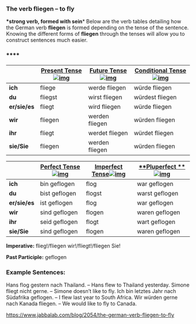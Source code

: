 ### The verb fliegen – to fly

**\*strong verb, formed with sein***
Below are the verb tables detailing how the German verb **fliegen** is formed depending on the tense of the sentence. Knowing the different forms of **fliegen** through the tenses will allow you to construct sentences much easier.

### ****

|               | [**Present Tense**![img](https://www.jabbalab.com/images/qm.jpg)](http://www.jabbalab.com/blog/880/how-german-verbs-work-in-the-present-tense-part-1) | [**Future Tense**![img](https://www.jabbalab.com/images/qm.jpg)](http://www.jabbalab.com/blog/1126/german-future-tense-and-how-to-use-it) | [**Conditional Tense**![img](https://www.jabbalab.com/images/qm.jpg)](http://www.jabbalab.com/blog/1160/german-conditional-tense-what-it-is-and-how-to-use-it) |
| ------------- | ---------------------------------------- | ---------------------------------------- | ---------------------------------------- |
| **ich**       | fliege                                   | werde fliegen                            | würde fliegen                            |
| **du**        | fliegst                                  | wirst fliegen                            | würdest fliegen                          |
| **er/sie/es** | fliegt                                   | wird fliegen                             | würde fliegen                            |
| **wir**       | fliegen                                  | werden fliegen                           | würden fliegen                           |
| **ihr**       | fliegt                                   | werdet fliegen                           | würdet fliegen                           |
| **sie/Sie**   | fliegen                                  | werden fliegen                           | würden fliegen                           |

 

|               | [Perfect Tense![img](https://www.jabbalab.com/images/qm.jpg)](http://www.jabbalab.com/blog/1011/past-tense-german-how-to-talk-about-the-past-in-german) | [**Imperfect Tense**![img](https://www.jabbalab.com/images/qm.jpg)](http://www.jabbalab.com/blog/1028/past-tense-german-the-imperfect-tense) | [**Pluperfect **![img](https://www.jabbalab.com/images/qm.jpg)](http://www.jabbalab.com/blog/1207/german-past-tense-%E2%80%93-the-pluperfect-tense) |
| ------------- | ---------------------------------------- | ---------------------------------------- | ---------------------------------------- |
| **ich**       | bin geflogen                             | flog                                     | war geflogen                             |
| **du**        | bist geflogen                            | flogst                                   | warst geflogen                           |
| **er/sie/es** | ist geflogen                             | flog                                     | war geflogen                             |
| **wir**       | sind geflogen                            | flogen                                   | waren geflogen                           |
| **ihr**       | seid geflogen                            | flogt                                    | wart geflogen                            |
| **sie/Sie**   | sind geflogen                            | flogen                                   | waren geflogen                           |

**Imperative:** flieg!/fliegen wir!/fliegt!/fliegen Sie!

**Past Participle:** geflogen

### Example Sentences:

Hans flog gestern nach Thailand. – Hans flew to Thailand yesterday.
Simone fliegt nicht gerne. – Simone doesn’t like to fly.
Ich bin letztes Jahr nach Südafrika geflogen. – I flew last year to South Africa.
Wir würden gerne nach Kanada fliegen. – We would like to fly to Canada.



https://www.jabbalab.com/blog/2054/the-german-verb-fliegen-to-fly